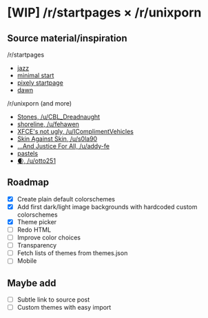 # **[WIP]** /r/startpages × /r/unixporn

## Source material/inspiration

/r/startpages

- [jazz](https://old.reddit.com/r/startpages/comments/czksma/ya_like_jazz_minimalism/)
- [minimal start](https://github.com/0xhjohnson/minimal-start)
- [pixely startpage](https://wolverine1621.github.io/startpage/)
- [dawn](https://0-l.github.io/dawn/)

/r/unixporn (and more)

- [Stones, /u/CBL_Dreadnaught](https://old.reddit.com/r/desktops/comments/ea0m24/stones/)
- [shoreline, /u/fehawen](https://old.reddit.com/r/unixporn/comments/ec4pwl/i3gaps_shoreline/)
- [XFCE's not ugly, /u/IComplimentVehicles](https://old.reddit.com/r/desktops/comments/a1zi9n/i_get_irrationally_angry_when_someone_says_xfce/)
- [Skin Against Skin, /u/s0la90](https://old.reddit.com/r/unixporn/comments/dvsz0n/openbox_orw_skin_against_skin/)
- [...And Justice For All, /u/addy-fe](https://old.reddit.com/r/unixart/comments/850jjn/xfwm_and_justice_for_all/)
- [pastels](https://old.reddit.com/r/unixporn/comments/cxxjx1/openbox_switch_back_to_archopenbox_from/)
- [🌒, /u/otto251](https://old.reddit.com/r/desktops/comments/bfjikp/xfce4/)

## Roadmap

- [x] Create plain default colorschemes
- [x] Add first dark/light image backgrounds with hardcoded custom colorschemes
- [x] Theme picker
- [ ] Redo HTML
- [ ] Improve color choices
- [ ] Transparency
- [ ] Fetch lists of themes from themes.json
- [ ] Mobile

## Maybe add

- [ ] Subtle link to source post
- [ ] Custom themes with easy import
